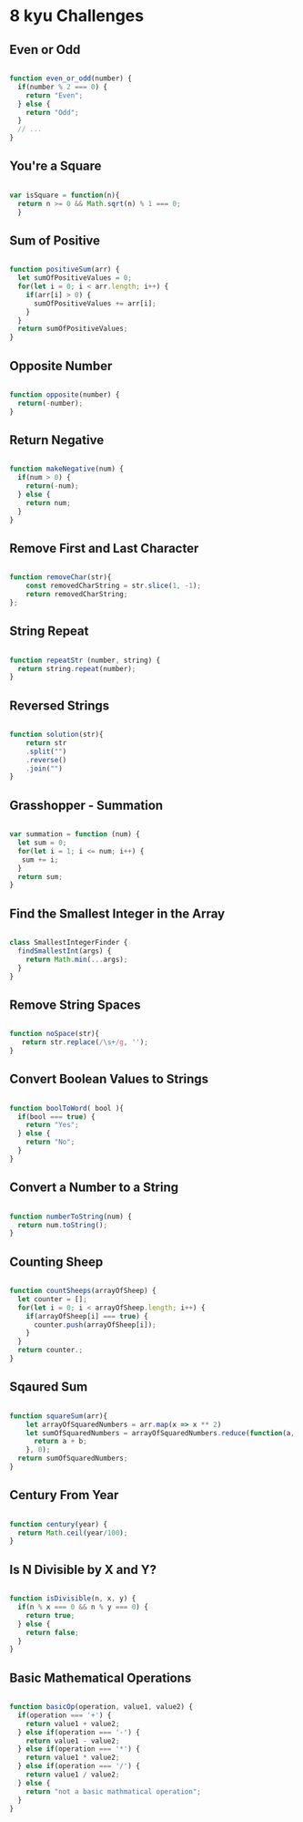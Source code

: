 # 8 kyu Challenges

## Even or Odd

```js

function even_or_odd(number) {
  if(number % 2 === 0) {
    return "Even";
  } else {
    return "Odd";
  }
  // ...
}

```

## You're a Square

``` js

var isSquare = function(n){
  return n >= 0 && Math.sqrt(n) % 1 === 0;
  }

  ```

## Sum of Positive

```js

function positiveSum(arr) {
  let sumOfPositiveValues = 0;
  for(let i = 0; i < arr.length; i++) {
    if(arr[i] > 0) {
      sumOfPositiveValues += arr[i];
    }
  }
  return sumOfPositiveValues;
}

```

## Opposite Number

```js

function opposite(number) {
  return(-number);
}

```

## Return Negative

```js

function makeNegative(num) {
  if(num > 0) {
    return(-num);
  } else {
    return num;
  }
}

```

## Remove First and Last Character

```js

function removeChar(str){
    const removedCharString = str.slice(1, -1);
    return removedCharString;
};

```

## String Repeat

```js

function repeatStr (number, string) {
  return string.repeat(number);
}

```

## Reversed Strings

```js

function solution(str){
    return str
    .split("")
    .reverse()
    .join("")
}

```

## Grasshopper - Summation

```js

var summation = function (num) {
  let sum = 0;
  for(let i = 1; i <= num; i++) {
   sum += i;
  }
  return sum;
}

```

## Find the Smallest Integer in the Array

```js

class SmallestIntegerFinder {
  findSmallestInt(args) {
    return Math.min(...args);
  }
}

```

## Remove String Spaces

```js

function noSpace(str){
   return str.replace(/\s+/g, '');
}

```

## Convert Boolean Values to Strings

```js

function boolToWord( bool ){
  if(bool === true) {
    return "Yes";
  } else {
    return "No";
  }
}

```

## Convert a Number to a String

```js

function numberToString(num) {
  return num.toString();
}

```

## Counting Sheep

```js

function countSheeps(arrayOfSheep) {
  let counter = [];
  for(let i = 0; i < arrayOfSheep.length; i++) {
    if(arrayOfSheep[i] === true) {
      counter.push(arrayOfSheep[i]);
    }
  }
  return counter.;
}

```

## Sqaured Sum

```js

function squareSum(arr){
    let arrayOfSquaredNumbers = arr.map(x => x ** 2)
    let sumOfSquaredNumbers = arrayOfSquaredNumbers.reduce(function(a, b) {
      return a + b;
    }, 0);
  return sumOfSquaredNumbers;
}

```

## Century From Year

```js

function century(year) {
  return Math.ceil(year/100);
}

```

## Is N Divisible by X and Y?

```js

function isDivisible(n, x, y) {
  if(n % x === 0 && n % y === 0) {
    return true;
  } else {
    return false;
  }
}

```

## Basic Mathematical Operations

```js

function basicOp(operation, value1, value2) {
  if(operation === '+') {
    return value1 + value2;
  } else if(operation === '-') {
    return value1 - value2;
  } else if(operation === '*') {
    return value1 * value2;
  } else if(operation === '/') {
    return value1 / value2;
  } else {
    return "not a basic mathmatical operation";
  }
}

```